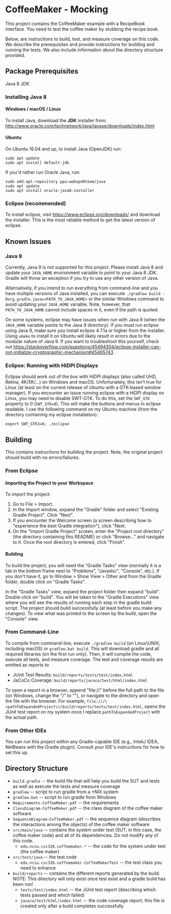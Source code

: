 CoffeeMaker - Mocking
=====================
This project contains the CoffeeMaker example with a RecipeBook interface.  You need to test the coffee maker by stubbing the recipe book.

Below, are instructions to build, test, and measure coverage on this code.  We describe the prerequisites and provide instructions for building and running the tests.  We also include information about the directory structure provided.


Package Prerequisites
---------------------
Java 8 JDK

### Installing Java 8
#### Windows / macOS / Linux
To install Java, download the **JDK** installer from: 
  http://www.oracle.com/technetwork/java/javase/downloads/index.html

#### Ubuntu
On Ubuntu 16.04 and up, to install Java (OpenJDK) run:

    sudo apt update
    sudo apt install default-jdk
    
If you'd rather run Oracle Java, run:

    sudo add-apt-repository ppa:webupd8team/java
    sudo apt update
    sudo apt install oracle-java8-installer
   
### Eclipse (recommended)
To install eclipse, visit https://www.eclipse.org/downloads/ and download the installer.  This is the most reliable method to get the latest version of eclipse.
   
    
Known Issues
------------
### Java 9
Currently, Java 9 is not supported for this project.  Please install Java 8 and update your `JAVA_HOME` environment variable to point to your Java 8 JDK.  Gradle will throw an exception if you try to use any other version of Java.

Alternatively, if you intend to run everything from command-line and you have multiple versions of Java installed, you can execute `./gradlew build -Dorg.gradle.java=<PATH_TO_JAVA_HOME>` or the similar Windows command to avoid updating your `JAVA_HOME` variable.  Note, however, that `PATH_TO_JAVA_HOME` cannot include spaces in it, even if the path is quoted.

On some systems, eclipse may have issues when run with Java 9 (when the `JAVA_HOME` variable points to the Java 9 directory).  If you must run eclipse using Java 9, make sure you install eclipse 4.7.1a or higher from the installer.  Using `umake` to install it on Ubuntu will likely result in errors due to the modular nature of Java 9.  If you want to troubleshoot this yourself, check out https://stackoverflow.com/questions/45494304/eclipse-installer-can-not-initialize-cryptographic-mechanism#45495743 .


### Eclipse: Running with HiDPI Displays
Eclipse should work out of the box with HiDPI displays (also called UHD, Retina, 4K/5K/...) on Windows and macOS.  Unfortunately, this isn't true for Linux (at least on the current release of Ubuntu with a GTK-based window manager).  If you encounter an issue running eclipse with a HiDPI display on Linux, you may need to disable SWT-GTK.  To do this, set the `SWT_GTK` property to 0 (`SWT_GTK=0`).  This will make the buttons and menus in eclipse readable.  I use the following command on my Ubuntu machine (from the directory containing my eclipse installation):
    
    export SWT_GTK3=0; ./eclipse


Building
---------
This contains instructions for building the project.  Note, the original project should build with no errors/failures.

### From Eclipse
#### Importing the Project to your Workspace
To import the project:
  1. Go to File > Import.  
  2. In the Import window, expand the  "Gradle" folder and select "Existing Gradle Project".  Click "Next".
  3. If you encounter the Welcome screen (a screen describing how to "experience the best Gradle integration"), click "Next.
  4. On the "Import Gradle Project" screen, enter the "Project root directory" (the directory containing this README) or click "Browse..." and navigate to it.  Once the root directory is entered, click "Finish".


#### Building
To build the project, you will need the "Gradle Tasks" view (normally it is a tab in the bottom frame next to "Problems", "Javadoc", "Console", etc.).  If you don't have it, go to Window > Show View > Other and from the Gradle folder, double click on "Gradle Tasks".

In the "Gradle Tasks" view, expand the project folder then expand "build".  Double click on "build".  You will be taken to the "Gradle Executions" view where you will see the results of running each step in the gradle build script.  The project should build successfully (at least before you make any changes).  To view what was printed to the screen by the build, open the "Console" view.


### From Command-Line
To compile from command-line, execute `./gradlew build` (on Linux\UNIX; including macOS) or `gradlew.bat build`.  This will download gradle and all required libraries (on the first run only).  Then, it will compile the code, execute all tests, and measure coverage.  The test and coverage results are emitted as reports to 
 * JUnit Test Results: `build/reports/tests/test/index.html` 
 * JaCoCo Coverage: `build/reports/jacoco/test/html/index.html`

To open a report in a browser, append "file://" before the full path to the file (on Windows, change the "/" to "\"), or navigate to the directory and open the file with the browser.  For example, `file:///\<pathToExpandedProject\>/build/reports/tests/test/index.html`, opens the JUnit test report on my system once I replace `pathToExpandedProject` with the actual path.


### From Other IDEs
You can run this project within any Gradle-capable IDE (e.g., InteliJ IDEA, NetBeans with the Gradle plugin).  Consult your IDE's instructions for how to set this up.


Directory Structure
-------------------
 * `build.gradle` -- the build file that will help you build the SUT and tests as well as execute the tests and measure coverage
 * `gradlew` -- script to run gradle from a *NIX system
 * `gradlew.bat` -- script to run gradle from Windows
 * `Requirements-CoffeeMaker.pdf` -- the requirements 
 * `ClassDiagram-CoffeeMaker.pdf` -- the class diagram of the coffee maker software
 * `SequenceDiagram-CoffeeMaker.pdf` -- the sequence diagram (describes the interactions among the objects) of the coffee maker software
 * `src/main/java` -- contains the system under test (SUT; in this case, the coffee maker code) and all of its dependencies.  Do not modify any of this code.
   - `edu.ncsu.csc326.coffeemaker.*` -- the code for the system under test (the coffee maker)
 * `src/test/java` -- the test code
   - `edu.ncsu.csc326.coffeemaker.CoffeeMakerTest` -- the test class you need to enhance
 * `build/reports` -- contains the different reports generated by the build.  NOTE: This directory will only exist once test exist and a gradle build has been run! 
   - `tests/test/index.html` -- the JUnit test report (describing which tests passed and which failed)
   - `jacoco/test/html/index.html` -- the code coverage report; this file is created only after a build completes successfully
